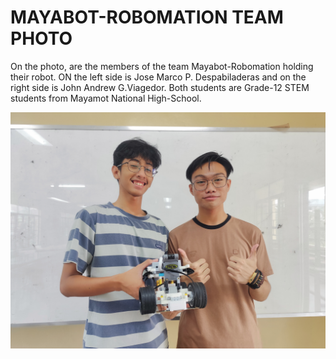 # MAYABOT-ROBOMATION TEAM PHOTO

On the photo, are the members of the team Mayabot-Robomation holding their robot.
ON the left side is Jose Marco P. Despabiladeras and on the right side is 
John Andrew G.Viagedor. Both students are Grade-12 STEM students from Mayamot National High-School.

![Image Alt](https://github.com/Drewmnhs1771/FUTURE-ENGINEERS-PRO25/blob/c13f6b9bf06031c2bdd1cef023927c5bc784094e/images%20(FE)/MAYABOT-ROBOMATION(%20F.E.)%20TEAM%20PHOTO.jpg)
